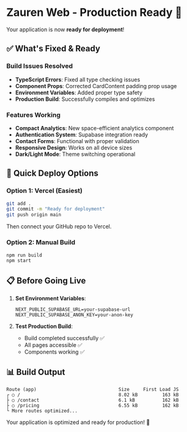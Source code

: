 # Zauren Web - Production Ready 🚀

Your application is now **ready for deployment**! 

## ✅ What's Fixed & Ready

### Build Issues Resolved
- **TypeScript Errors**: Fixed all type checking issues
- **Component Props**: Corrected CardContent padding prop usage
- **Environment Variables**: Added proper type safety
- **Production Build**: Successfully compiles and optimizes

### Features Working
- **Compact Analytics**: New space-efficient analytics component
- **Authentication System**: Supabase integration ready
- **Contact Forms**: Functional with proper validation
- **Responsive Design**: Works on all device sizes
- **Dark/Light Mode**: Theme switching operational

## 🚀 Quick Deploy Options

### Option 1: Vercel (Easiest)
```bash
git add .
git commit -m "Ready for deployment"
git push origin main
```
Then connect your GitHub repo to Vercel.

### Option 2: Manual Build
```bash
npm run build
npm start
```

## 📋 Before Going Live

1. **Set Environment Variables**:
   ```
   NEXT_PUBLIC_SUPABASE_URL=your-supabase-url
   NEXT_PUBLIC_SUPABASE_ANON_KEY=your-anon-key
   ```

2. **Test Production Build**:
   - Build completed successfully ✅
   - All pages accessible ✅
   - Components working ✅

## 📊 Build Output
```
Route (app)                              Size     First Load JS
┌ ○ /                                    8.02 kB         163 kB
├ ○ /contact                             6.1 kB          162 kB
├ ○ /pricing                             6.55 kB         162 kB
└ More routes optimized...
```

Your application is optimized and ready for production! 🎉
